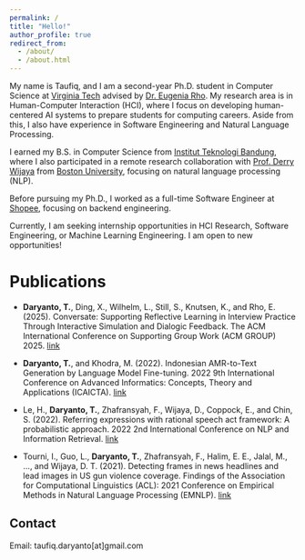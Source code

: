 ```yaml
---
permalink: /
title: "Hello!"
author_profile: true
redirect_from: 
  - /about/
  - /about.html
---
```


My name is Taufiq, and I am a second-year Ph.D. student in Computer Science at [Virginia Tech](https://cs.vt.edu/) advised by [Dr. Eugenia Rho](https://eugeniarho.com/). My research area is in Human-Computer Interaction (HCI), where I focus on developing human-centered AI systems to prepare students for computing careers. Aside from this, I also have experience in Software Engineering and Natural Language Processing.

I earned my B.S. in Computer Science from [Institut Teknologi Bandung](https://itb.ac.id/), where I also participated in a remote research collaboration with [Prof. Derry Wijaya](https://derrywijaya.github.io/) from [Boston University](https://www.bu.edu/cs/profiles/derry-wijaya/), focusing on natural language processing (NLP).

Before pursuing my Ph.D., I worked as a full-time Software Engineer at [Shopee](https://shopee.com/), focusing on backend engineering. 

Currently, I am seeking internship opportunities in HCI Research, Software Engineering, or Machine Learning Engineering. 
I am open to new opportunities!

Publications
======
- **Daryanto, T.**, Ding, X., Wilhelm, L., Still, S., Knutsen, K., and Rho, E. (2025). Conversate: Supporting Reflective Learning in Interview Practice Through Interactive Simulation and Dialogic Feedback. The ACM International Conference on Supporting Group Work (ACM GROUP) 2025. [link](https://dl.acm.org/doi/pdf/10.1145/3701188)

- **Daryanto, T.**, and Khodra, M. (2022). Indonesian AMR-to-Text Generation by Language Model Fine-tuning. 2022 9th International Conference on Advanced Informatics: Concepts, Theory and Applications (ICAICTA). [link](https://ieeexplore.ieee.org/abstract/document/9932960)

- Le, H., **Daryanto, T.**, Zhafransyah, F., Wijaya, D., Coppock, E., and Chin, S. (2022). Referring expressions with rational speech act framework: A probabilistic approach. 2022 2nd International Conference on NLP and Information Retrieval. [link](https://arxiv.org/pdf/2205.07795)

- Tourni, I., Guo, L., **Daryanto, T.**, Zhafransyah, F., Halim, E. E., Jalal, M., ..., and Wijaya, D. T. (2021). Detecting frames in news headlines and lead images in US gun violence coverage. Findings of the Association for Computational Linguistics (ACL): 2021 Conference on Empirical Methods in Natural Language Processing (EMNLP). [link](https://aclanthology.org/2021.findings-emnlp.339/)





Contact
------
Email: taufiq.daryanto[at]gmail.com
